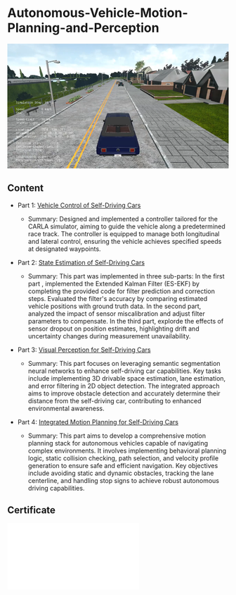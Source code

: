 # Autonomous-Vehicle-Motion-Planning-and-Perception
![Cover](./media/cover.png)

## Content

- Part 1: [Vehicle Control of Self-Driving Cars](Vehicle_Control)
  - Summary: Designed and implemented a controller tailored for the CARLA simulator, aiming to guide the vehicle along a predetermined race track. The controller is equipped to manage both longitudinal and lateral control, ensuring the vehicle achieves specified speeds at designated waypoints.

- Part 2: [State Estimation of Self-Driving Cars](State_Estimation_And_Localization)
  - Summary: This part was implemented in three sub-parts: In the first part , implemented the Extended Kalman Filter (ES-EKF) by completing the provided code for filter prediction and correction steps. Evaluated the filter's accuracy by comparing estimated vehicle positions with ground truth data. In the second part, analyzed the impact of sensor miscalibration and adjust filter parameters to compensate. In the third part, explorde the effects of sensor dropout on position estimates, highlighting drift and uncertainty changes during measurement unavailability.
  
- Part 3: [Visual Perception for Self-Driving Cars](Visual_Perception)
  - Summary: This part focuses on leveraging semantic segmentation neural networks to enhance self-driving car capabilities. Key tasks include implementing 3D drivable space estimation, lane estimation, and error filtering in 2D object detection. The integrated approach aims to improve obstacle detection and accurately determine their distance from the self-driving car, contributing to enhanced environmental awareness.

- Part 4: [Integrated Motion Planning for Self-Driving Cars](Motion_Planning)
  - Summary: This part aims to develop a comprehensive motion planning stack for autonomous vehicles capable of navigating complex environments. It involves implementing behavioral planning logic, static collision checking, path selection, and velocity profile generation to ensure safe and efficient navigation. Key objectives include avoiding static and dynamic obstacles, tracking the lane centerline, and handling stop signs to achieve robust autonomous driving capabilities.

## Certificate

![Certificate](media/Certificate.pdf)
